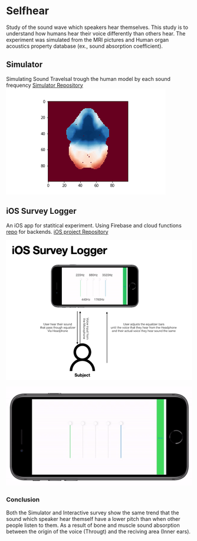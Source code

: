 # Selfhear
Study of the sound wave which speakers hear themselves.
This study is to understand how humans hear their voice differently than others hear. The experiment was simulated from the MRI pictures and Human organ acoustics property database (ex., sound absorption coefficient).

## Simulator
Simulating Sound Travelsal trough the human model by each sound frequency
[Simulator Repository](https://github.com/Selfhear/Selfhear)
![App animation](./animation.gif "App animation")
## iOS Survey Logger
An iOS app for statitical experiment. Using Firebase and cloud functions [repo](https://github.com/Selfhear/Cloud-function-Selfhear) for backends.
[iOS project Repository](https://github.com/Selfhear/SelfhearEQ)

![Demonstration Graphics](./Igp.png "Demonstration Graphics")

![iOS app](./a1.gif "iOS app")



### Conclusion
Both the Simulator and Interactive survey show the same trend that the sound which speaker hear themself have a lower pitch than when other people listen to them. As a result of bone and muscle sound absorption between the origin of the voice (Througt) and the reciving area (Inner ears).